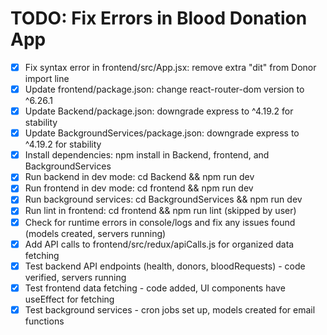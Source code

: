 # TODO: Fix Errors in Blood Donation App

- [x] Fix syntax error in frontend/src/App.jsx: remove extra "dit" from Donor import line
- [x] Update frontend/package.json: change react-router-dom version to ^6.26.1
- [x] Update Backend/package.json: downgrade express to ^4.19.2 for stability
- [x] Update BackgroundServices/package.json: downgrade express to ^4.19.2 for stability
- [x] Install dependencies: npm install in Backend, frontend, and BackgroundServices
- [x] Run backend in dev mode: cd Backend && npm run dev
- [x] Run frontend in dev mode: cd frontend && npm run dev
- [x] Run background services: cd BackgroundServices && npm run dev
- [x] Run lint in frontend: cd frontend && npm run lint (skipped by user)
- [x] Check for runtime errors in console/logs and fix any issues found (models created, servers running)
- [x] Add API calls to frontend/src/redux/apiCalls.js for organized data fetching
- [x] Test backend API endpoints (health, donors, bloodRequests) - code verified, servers running
- [x] Test frontend data fetching - code added, UI components have useEffect for fetching
- [x] Test background services - cron jobs set up, models created for email functions
